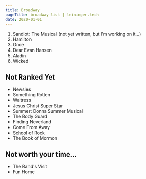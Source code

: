 ```yaml
---
title: Broadway
pageTitle: broadway list | leininger.tech
date: 2020-01-01
---
```


1. <div>Sandlot: The Musical <span class="description">(not yet written, but I'm working on it...)</span></div>
2. Hamilton
3. Once
4. Dear Evan Hansen
5. Aladin
6. Wicked

## Not Ranked Yet
* Newsies
* Something Rotten
* Waitress
* Jesus Christ Super Star
* Summer: Donna Summer Musical
* The Body Guard
* Finding Neverland
* Come From Away
* School of Rock
* The Book of Mormon

## Not worth your time...
* The Band's Visit
* Fun Home
